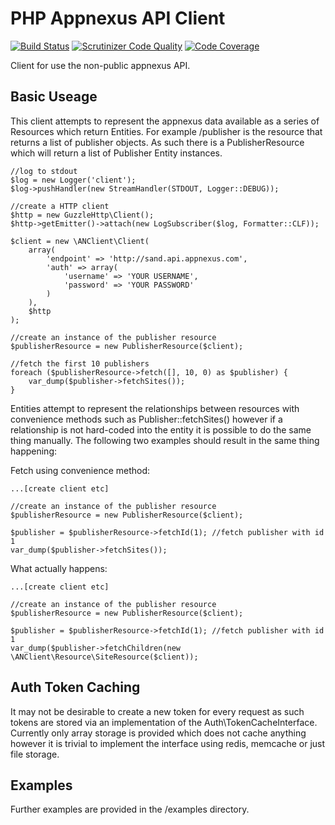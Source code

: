 PHP Appnexus API Client
==========================

[![Build Status](https://travis-ci.org/warmans/appnexus-client.svg?branch=master)](https://travis-ci.org/warmans/appnexus-client)
[![Scrutinizer Code Quality](https://scrutinizer-ci.com/g/warmans/appnexus-client/badges/quality-score.png?b=master)](https://scrutinizer-ci.com/g/warmans/appnexus-client/?branch=master)
[![Code Coverage](https://scrutinizer-ci.com/g/warmans/appnexus-client/badges/coverage.png?b=master)](https://scrutinizer-ci.com/g/warmans/appnexus-client/?branch=master)


Client for use the non-public appnexus API.

## Basic Useage

This client attempts to represent the appnexus data available as a series of Resources which return Entities.
For example /publisher is the resource that returns a list of publisher objects. As such there is a PublisherResource
which will return a list of Publisher Entity instances.

```
//log to stdout
$log = new Logger('client');
$log->pushHandler(new StreamHandler(STDOUT, Logger::DEBUG));

//create a HTTP client
$http = new GuzzleHttp\Client();
$http->getEmitter()->attach(new LogSubscriber($log, Formatter::CLF));

$client = new \ANClient\Client(
    array(
        'endpoint' => 'http://sand.api.appnexus.com',
        'auth' => array(
            'username' => 'YOUR USERNAME',
            'password' => 'YOUR PASSWORD'
        )
    ),
    $http
);

//create an instance of the publisher resource
$publisherResource = new PublisherResource($client);

//fetch the first 10 publishers
foreach ($publisherResource->fetch([], 10, 0) as $publisher) {
    var_dump($publisher->fetchSites());
}
```

Entities attempt to represent the relationships between resources with convenience methods such as Publisher::fetchSites()
however if a relationship is not hard-coded into the entity it is possible to do the same thing manually. The following
two examples should result in the same thing happening:

Fetch using convenience method:

```
...[create client etc]

//create an instance of the publisher resource
$publisherResource = new PublisherResource($client);

$publisher = $publisherResource->fetchId(1); //fetch publisher with id 1
var_dump($publisher->fetchSites());

```

What actually happens:

```
...[create client etc]

//create an instance of the publisher resource
$publisherResource = new PublisherResource($client);

$publisher = $publisherResource->fetchId(1); //fetch publisher with id 1
var_dump($publisher->fetchChildren(new \ANClient\Resource\SiteResource($client));

```

## Auth Token Caching

It may not be desirable to create a new token for every request as such tokens are stored via an implementation of the
Auth\TokenCacheInterface. Currently only array storage is provided which does not cache anything however it is trivial
to implement the interface using redis, memcache or just file storage.

## Examples

Further examples are provided in the /examples directory.

